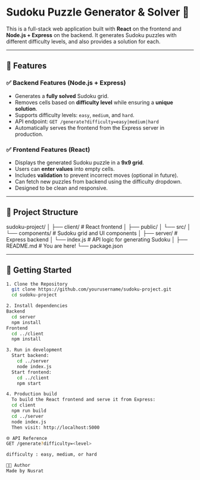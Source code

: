 # Sudoku Puzzle Generator & Solver 🧩

This is a full-stack web application built with **React** on the frontend and **Node.js + Express** on the backend. It generates Sudoku puzzles with different difficulty levels, and also provides a solution for each.

---

## 🔧 Features

### ✅ Backend Features (Node.js + Express)
- Generates a **fully solved** Sudoku grid.
- Removes cells based on **difficulty level** while ensuring a **unique solution**.
- Supports difficulty levels: `easy`, `medium`, and `hard`.
- API endpoint: `GET /generate?difficulty=easy|medium|hard`
- Automatically serves the frontend from the Express server in production.

### ✅ Frontend Features (React)
- Displays the generated Sudoku puzzle in a **9x9 grid**.
- Users can **enter values** into empty cells.
- Includes **validation** to prevent incorrect moves (optional in future).
- Can fetch new puzzles from backend using the difficulty dropdown.
- Designed to be clean and responsive.

---

## 📁 Project Structure
sudoku-project/
│
├── client/ # React frontend
│ ├── public/
│ └── src/
│ └── components/ # Sudoku grid and UI components
│
├── server/ # Express backend
│ └── index.js # API logic for generating Sudoku
│
├── README.md # You are here!
└── package.json


---

## 🚀 Getting Started



```bash
1. Clone the Repository
  git clone https://github.com/yourusername/sudoku-project.git
  cd sudoku-project

2. Install dependencies
Backend
  cd server
  npm install
Frontend
  cd ../client
  npm install

3. Run in development
  Start backend:
    cd ../server
    node index.js
  Start frontend:
    cd ../client
    npm start

4. Production build
  To build the React frontend and serve it from Express:
  cd client
  npm run build
  cd ../server
  node index.js
  Then visit: http://localhost:5000

🌐 API Reference
GET /generate?difficulty=<level>

difficulty : easy, medium, or hard 

🧑‍💻 Author
Made by Nusrat